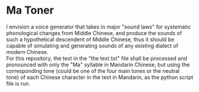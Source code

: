 # Ma Toner
I envision a voice generator that takes in major "sound laws" for systematic phonological changes from Middle Chinese, and produce the sounds of such a hypothetical descendent of Middle Chinese, thus it should be capable of simulating and generating sounds of any existing dialect of modern Chinese.   
For this repository, the text in the "the text.txt" file shall be processed and pronounced with only the "Ma" syllable in Mandarin Chinese, but using the corresponding tone (could be one of the four main tones or the neutral tone) of each Chinese character in the text in Mandarin, as the python script file is run.

